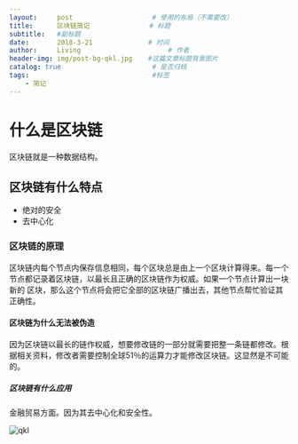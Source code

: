 ```yaml
---
layout:     post                    # 使用的布局（不需要改）
title:      区块链简记               # 标题
subtitle:   #副标题
date:       2018-3-21              # 时间
author:     Living                      # 作者
header-img: img/post-bg-qkl.jpg    #这篇文章标题背景图片
catalog: true                       # 是否归档
tags:                               #标签
    - 简记
---
```


# 什么是区块链
 区块链就是一种数据结构。

## 区块链有什么特点
* 绝对的安全
* 去中心化

### 区块链的原理
 区块链内每个节点内保存信息相同，每个区块总是由上一个区块计算得来。每一个节点都记录着区块链，以最长且正确的区块链作为权威。如果一个节点计算出一块新的
区块，那么这个节点将会把它全部的区块链广播出去，其他节点帮忙验证其正确性。

#### 区块链为什么无法被伪造
 因为区块链以最长的链作权威，想要修改链的一部分就需要把整一条链都修改。根据相关资料，修改者需要控制全球51％的运算力才能修改区块链。这显然是不可能的。

##### 区块链有什么应用
 金融贸易方面。因为其去中心化和安全性。

![qkl](https://ss1.bdstatic.com/70cFuXSh_Q1YnxGkpoWK1HF6hhy/it/u=909692368,3256146703&fm=27&gp=0.jpg)
